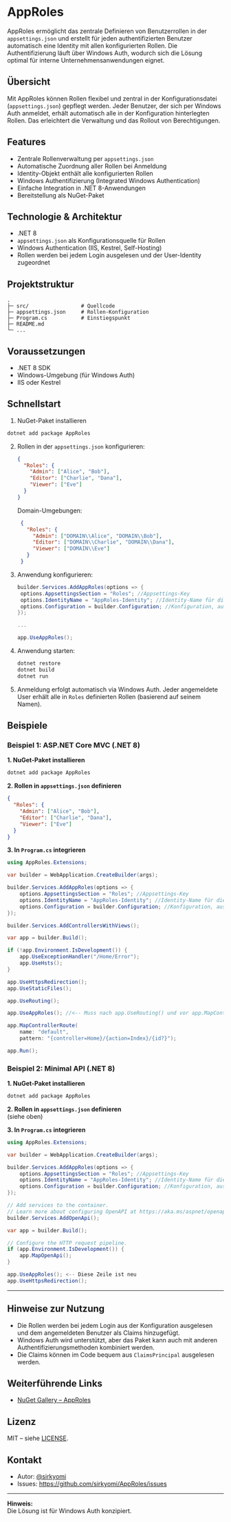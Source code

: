 # AppRoles

AppRoles ermöglicht das zentrale Definieren von Benutzerrollen in der `appsettings.json` und erstellt für jeden authentifizierten Benutzer automatisch eine Identity mit allen konfigurierten Rollen. Die Authentifizierung läuft über Windows Auth, wodurch sich die Lösung optimal für interne Unternehmensanwendungen eignet.

## Übersicht

Mit AppRoles können Rollen flexibel und zentral in der Konfigurationsdatei (`appsettings.json`) gepflegt werden. Jeder Benutzer, der sich per Windows Auth anmeldet, erhält automatisch alle in der Konfiguration hinterlegten Rollen. Das erleichtert die Verwaltung und das Rollout von Berechtigungen.

## Features

- Zentrale Rollenverwaltung per `appsettings.json`
- Automatische Zuordnung aller Rollen bei Anmeldung
- Identity-Objekt enthält alle konfigurierten Rollen
- Windows Authentifizierung (Integrated Windows Authentication)
- Einfache Integration in .NET 8-Anwendungen
- Bereitstellung als NuGet-Paket

## Technologie & Architektur

- .NET 8
- `appsettings.json` als Konfigurationsquelle für Rollen
- Windows Authentication (IIS, Kestrel, Self-Hosting)
- Rollen werden bei jedem Login ausgelesen und der User-Identity zugeordnet

## Projektstruktur

```
.
├─ src/                 # Quellcode
├─ appsettings.json     # Rollen-Konfiguration
├─ Program.cs           # Einstiegspunkt
├─ README.md
└─ ...
```

## Voraussetzungen

- .NET 8 SDK
- Windows-Umgebung (für Windows Auth)
- IIS oder Kestrel

## Schnellstart

1. NuGet-Paket installieren
```bash
dotnet add package AppRoles
```

2. Rollen in der `appsettings.json` konfigurieren:
    ```json
    {
      "Roles": {
        "Admin": ["Alice", "Bob"],
        "Editor": ["Charlie", "Dana"],
        "Viewer": ["Eve"]
      }
    }
    ```
    Domain-Umgebungen:
   ```json
    {
      "Roles": {
        "Admin": ["DOMAIN\\Alice", "DOMAIN\\Bob"],
        "Editor": ["DOMAIN\\Charlie", "DOMAIN\\Dana"],
        "Viewer": ["DOMAIN\\Eve"]
      }
    }
    ```
3. Anwendung konfigurieren:
   ```csharp
   builder.Services.AddAppRoles(options => {
    options.AppsettingsSection = "Roles"; //Appsettings-Key
    options.IdentityName = "AppRoles-Identity"; //Identity-Name für die neue Identity
    options.Configuration = builder.Configuration; //Konfiguration, aus der ausgelesen werden soll
   });
   
   ...

   app.UseAppRoles();
   ```

4. Anwendung starten:
    ```bash
    dotnet restore
    dotnet build
    dotnet run
    ```

4. Anmeldung erfolgt automatisch via Windows Auth. Jeder angemeldete User erhält alle in `Roles` definierten Rollen (basierend auf seinem Namen).

## Beispiele

### Beispiel 1: ASP.NET Core MVC (.NET 8)

**1. NuGet-Paket installieren**
```bash
dotnet add package AppRoles
```

**2. Rollen in `appsettings.json` definieren**
```json
{
  "Roles": {
    "Admin": ["Alice", "Bob"],
    "Editor": ["Charlie", "Dana"],
    "Viewer": ["Eve"]
  }
}
```

**3. In `Program.cs` integrieren**
```csharp
using AppRoles.Extensions;

var builder = WebApplication.CreateBuilder(args);

builder.Services.AddAppRoles(options => {
    options.AppsettingsSection = "Roles"; //Appsettings-Key
    options.IdentityName = "AppRoles-Identity"; //Identity-Name für die neue Identity
    options.Configuration = builder.Configuration; //Konfiguration, aus der ausgelesen werden soll
});

builder.Services.AddControllersWithViews();

var app = builder.Build();

if (!app.Environment.IsDevelopment()) {
    app.UseExceptionHandler("/Home/Error");
    app.UseHsts();
}

app.UseHttpsRedirection();
app.UseStaticFiles();

app.UseRouting();

app.UseAppRoles(); //<-- Muss nach app.UseRouting() und vor app.MapControllers() aufgerufen werden

app.MapControllerRoute(
    name: "default",
    pattern: "{controller=Home}/{action=Index}/{id?}");

app.Run();
```

### Beispiel 2: Minimal API (.NET 8)

**1. NuGet-Paket installieren**
```bash
dotnet add package AppRoles
```

**2. Rollen in `appsettings.json` definieren**  
(siehe oben)

**3. In `Program.cs` integrieren**
```csharp
using AppRoles.Extensions;

var builder = WebApplication.CreateBuilder(args);

builder.Services.AddAppRoles(options => {
    options.AppsettingsSection = "Roles"; //Appsettings-Key
    options.IdentityName = "AppRoles-Identity"; //Identity-Name für die neue Identity
    options.Configuration = builder.Configuration; //Konfiguration, aus der ausgelesen werden soll
});

// Add services to the container.
// Learn more about configuring OpenAPI at https://aka.ms/aspnet/openapi
builder.Services.AddOpenApi();

var app = builder.Build();

// Configure the HTTP request pipeline.
if (app.Environment.IsDevelopment()) {
    app.MapOpenApi();
}

app.UseAppRoles(); <-- Diese Zeile ist neu
app.UseHttpsRedirection();
```

---

## Hinweise zur Nutzung

- Die Rollen werden bei jedem Login aus der Konfiguration ausgelesen und dem angemeldeten Benutzer als Claims hinzugefügt.
- Windows Auth wird unterstützt, aber das Paket kann auch mit anderen Authentifizierungsmethoden kombiniert werden.
- Die Claims können im Code bequem aus `ClaimsPrincipal` ausgelesen werden.

## Weiterführende Links

- [NuGet Gallery – AppRoles](https://www.nuget.org/packages/AppRoles)

## Lizenz

MIT – siehe [LICENSE](LICENSE).

## Kontakt

- Autor: [@sirkyomi](https://github.com/sirkyomi)
- Issues: https://github.com/sirkyomi/AppRoles/issues

---

**Hinweis:**  
Die Lösung ist für Windows Auth konzipiert.
